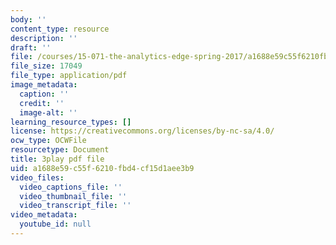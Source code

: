 ```yaml
---
body: ''
content_type: resource
description: ''
draft: ''
file: /courses/15-071-the-analytics-edge-spring-2017/a1688e59c55f6210fbd4cf15d1aee3b9_HIIclMih_zQ.pdf
file_size: 17049
file_type: application/pdf
image_metadata:
  caption: ''
  credit: ''
  image-alt: ''
learning_resource_types: []
license: https://creativecommons.org/licenses/by-nc-sa/4.0/
ocw_type: OCWFile
resourcetype: Document
title: 3play pdf file
uid: a1688e59-c55f-6210-fbd4-cf15d1aee3b9
video_files:
  video_captions_file: ''
  video_thumbnail_file: ''
  video_transcript_file: ''
video_metadata:
  youtube_id: null
---
```

